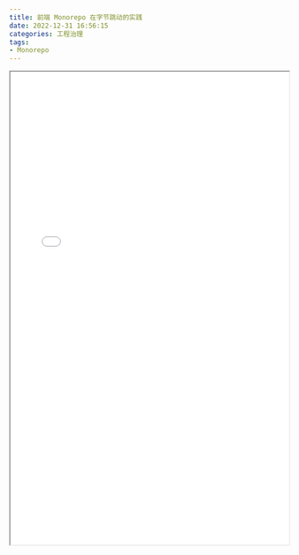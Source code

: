 ```yaml
---
title: 前端 Monorepo 在字节跳动的实践
date: 2022-12-31 16:56:15
categories: 工程治理
tags:
- Monorepo
---
```


<iframe width="100%" height="855px" src="/js/pdfjs/web/viewer.html?file=/pdf/前端 Monorepo 在字节跳动的实践.pdf"></iframe>
